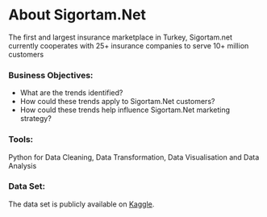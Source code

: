 # About Sigortam.Net
The first and largest insurance marketplace in Turkey, Sigortam.net currently cooperates with 25+ insurance companies to serve 10+ million customers 
### Business Objectives:
- What are the trends identified?
- How could these trends apply to Sigortam.Net customers?
- How could these trends help influence Sigortam.Net marketing strategy?

### Tools:
Python for Data Cleaning, Data Transformation, Data Visualisation and Data Analysis

### Data Set:
The data set is publicly available on [Kaggle](https://www.kaggle.com/datasets/anmolkumar/health-insurance-cross-sell-prediction).
